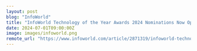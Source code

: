 ```yaml
---
layout: post
blog: "InfoWorld"
title: "InfoWorld Technology of the Year Awards 2024 Nominations Now Open"
date: 2024-07-01T09:00:00Z
image: images/infoworld.png
remote_url: "https://www.infoworld.com/article/2871319/infoworld-technology-of-the-year-awards-2024-nominations-now-open.html#tk.rss_applicationdevelopment"
---
```

